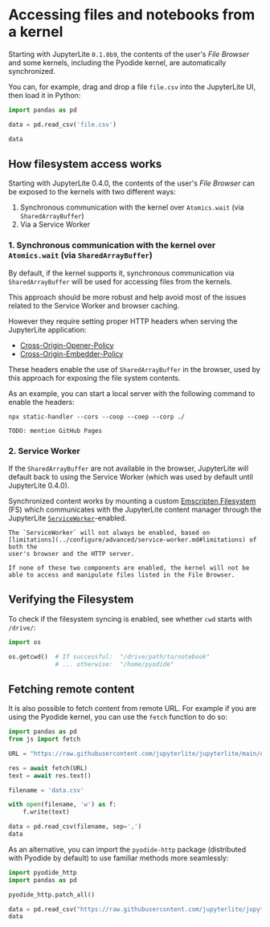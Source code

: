# Accessing files and notebooks from a kernel

Starting with JupyterLite `0.1.0b9`, the contents of the user's _File Browser_ and some
kernels, including the Pyodide kernel, are automatically synchronized.

You can, for example, drag and drop a file `file.csv` into the JupyterLite UI, then load
it in Python:

```py
import pandas as pd

data = pd.read_csv('file.csv')

data
```

## How filesystem access works

Starting with JupyterLite 0.4.0, the contents of the user's _File Browser_ can be
exposed to the kernels with two different ways:

1. Synchronous communication with the kernel over `Atomics.wait` (via
   `SharedArrayBuffer`)
2. Via a Service Worker

### 1. Synchronous communication with the kernel over `Atomics.wait` (via `SharedArrayBuffer`)

By default, if the kernel supports it, synchronous communication via `SharedArrayBuffer`
will be used for accessing files from the kernels.

This approach should be more robust and help avoid most of the issues related to the
Service Worker and browser caching.

However they require setting proper HTTP headers when serving the JupyterLite
application:

- [Cross-Origin-Opener-Policy](https://developer.mozilla.org/en-US/docs/Web/HTTP/Headers/Cross-Origin-Opener-Policy)
- [Cross-Origin-Embedder-Policy](https://developer.mozilla.org/en-US/docs/Web/HTTP/Headers/Cross-Origin-Embedder-Policy)

These headers enable the use of `SharedArrayBuffer` in the browser, used by this
approach for exposing the file system contents.

As an example, you can start a local server with the following command to enable the
headers:

```
npx static-handler --cors --coop --coep --corp ./
```

```{note}
TODO: mention GitHub Pages
```

### 2. Service Worker

If the `SharedArrayBuffer` are not available in the browser, JupyterLite will default
back to using the Service Worker (which was used by default until JupyterLite 0.4.0).

Synchronized content works by mounting a custom [Emscripten Filesystem][fs] (FS) which
communicates with the JupyterLite content manager through the JupyterLite
[`ServiceWorker`](../configure/advanced/service-worker.md)-enabled.

```{note}
The `ServiceWorker` will not always be enabled, based on
[limitations](../configure/advanced/service-worker.md#limitations) of both the
user's browser and the HTTP server.
```

```{warning}
If none of these two components are enabled, the kernel will not be able to access and manipulate files listed in the File Browser.
```

## Verifying the Filesystem

To check if the filesystem syncing is enabled, see whether `cwd` starts with `/drive/`:

```py
import os

os.getcwd()  # If successful:  "/drive/path/to/notebook"
             # ... otherwise:  "/home/pyodide"
```

[fs]: https://emscripten.org/docs/api_reference/Filesystem-API.html
[caniuse-sw]: https://caniuse.com/serviceworkers

## Fetching remote content

It is also possible to fetch content from remote URL. For example if you are using the
Pyodide kernel, you can use the `fetch` function to do so:

```py
import pandas as pd
from js import fetch

URL = "https://raw.githubusercontent.com/jupyterlite/jupyterlite/main/examples/data/iris.csv"

res = await fetch(URL)
text = await res.text()

filename = 'data.csv'

with open(filename, 'w') as f:
    f.write(text)

data = pd.read_csv(filename, sep=',')
data
```

As an alternative, you can import the `pyodide-http` package (distributed with Pyodide
by default) to use familiar methods more seamlessly:

```py
import pyodide_http
import pandas as pd

pyodide_http.patch_all()

data = pd.read_csv("https://raw.githubusercontent.com/jupyterlite/jupyterlite/main/examples/data/iris.csv")
data
```
